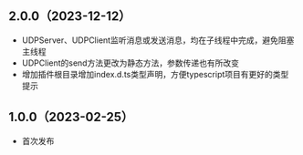 ## 2.0.0（2023-12-12）
- UDPServer、UDPClient监听消息或发送消息，均在子线程中完成，避免阻塞主线程
- UDPClient的send方法更改为静态方法，参数传递也有所改变
- 增加插件根目录增加index.d.ts类型声明，方便typescript项目有更好的类型提示
## 1.0.0（2023-02-25）
- 首次发布